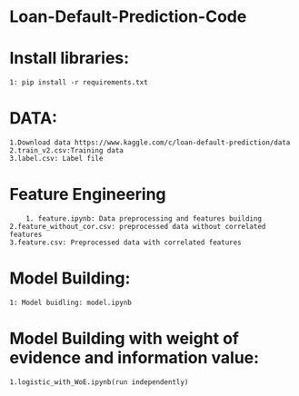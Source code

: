 # Loan-Default-Prediction-Code
# Install libraries:
	1: pip install -r requirements.txt

# DATA:
	1.Download data https://www.kaggle.com/c/loan-default-prediction/data
	2.train_v2.csv:Training data
	3.label.csv: Label file
# Feature Engineering
    	1. feature.ipynb: Data preprocessing and features building
	2.feature_without_cor.csv: preprocessed data without correlated features
	3.feature.csv: Preprocessed data with correlated features

# Model Building:
	1: Model buidling: model.ipynb
# Model Building with weight of evidence and information value:
	1.logistic_with_WoE.ipynb(run independently)
